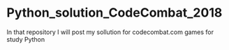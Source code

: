 # Python_solution_CodeCombat_2018
In that repository I will post my sollution for codecombat.com games for study Python
